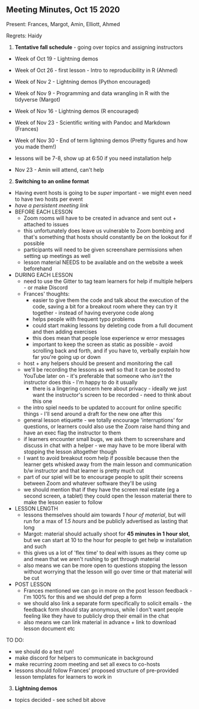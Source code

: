 ## Meeting Minutes, Oct 15 2020

Present: Frances, Margot, Amin, Elliott, Ahmed

Regrets: Haidy

1. **Tentative fall schedule** - going over topics and assigning instructors
 * Week of Oct 19 - Lightning demos
 * Week of Oct 26 - first lesson - Intro to reproducibility in R (Ahmed) 
 * Week of Nov 2 - Lightning demos (Python encouraged) 
 * Week of Nov 9 - Programming and data wrangling in R with the tidyverse (Margot) 
 * Week of Nov 16 - Lightning demos (R encouraged) 
 * Week of Nov 23 - Scientific writing with Pandoc and Markdown (Frances)
 * Week of Nov 30 - End of term lightning demos (Pretty figures and how you made them!) 
 * lessons will be 7-8, show up at 6:50 if you need installation help

* Nov 23 - Amin will attend, can't help

2. **Switching to an online format**
 * Having event hosts is going to be *super* important - we might even need to have two hosts per event
 * *have a persistent meeting link* 
 * BEFORE EACH LESSON
    * Zoom rooms will have to be created in advance and sent out + attached to issues
    * this unfortunately does leave us vulnerable to Zoom bombing and that's something that hosts should constantly be on the lookout for if possible
    * participants will need to be given screenshare permissions when setting up meetings as well
    * lesson material NEEDS to be available and on the website a week beforehand
 * DURING EACH LESSON
    * need to use the Gitter to tag team learners for help if multiple helpers - or make Discord
    * Frances' thoughts: 
        * easier to give them the code and talk about the execution of the code, saving a bit for a breakout room where they can try it together - instead of having everyone code along 
        * helps people with frequent typo problems 
        * could start making lessons by deleting code from a full document and then adding exercises
        * this does mean that people lose experience w error messages
        * important to keep the screen as static as possible - avoid scrolling back and forth, and if you have to, verbally explain how far you're going up or down
    * host + any helpers should be present and monitoring the call
    * we'll be recording the lessons as well so that it can be posted to YouTube later on - it's preferable that someone who *isn't* the instructor does this - I'm happy to do it usually
        * there is a lingering concern here about privacy - ideally we just want the instructor's screen to be recorded - need to think about this one
    * the intro spiel needs to be updated to account for online specific things - I'll send around a draft for the new one after this
    * general lesson etiquette - we totally encourage 'interruptions' for questions, or learners could also use the Zoom raise hand thing and have an exec flag the instructor to them
    * if learners encounter small bugs, we ask them to screenshare and discuss in chat with a helper - we may have to be more liberal with stopping the lesson altogether though
    * I want to avoid breakout room help if possible because then the learner gets whisked away from the main lesson and communication b/w instructor and that learner is pretty much cut
    * part of our spiel will be to encourage people to split their screens between Zoom and whatever software they'll be using
    * we should mention that if they have the screen real estate (eg a second screen, a tablet) they could open the lesson material there to make the lesson easier to follow
 * LESSON LENGTH
    * lessons themselves should aim towards *1 hour of material*, but will run for a max of *1.5 hours* and be publicly advertised as lasting that long
    * Margot: material should actually shoot for **45 minutes in 1 hour slot**, but we can start at 10 to the hour for people to get help w installation and such
    * this gives us a lot of 'flex time' to deal with issues as they come up and mean that we aren't rushing to get through material
    * also means we can be more open to questions stopping the lesson without worrying that the lesson will go over time or that material will be cut
 * POST LESSON
    * Frances mentioned we can go in more on the post lesson feedback - I'm 100% for this and we should def prep a form
    * we should also link a separate form specifically to solicit emails - the feedback form should stay anonymous, while I don't want people feeling like they have to publicly drop their email in the chat
    * also means we can link material in advance + link to download lesson document etc

TO DO:
* we should do a test run! 
* make discord for helpers to communicate in background
* make recurring zoom meeting and set all execs to co-hosts
* lessons should follow Frances' proposed structure of pre-provided lesson templates for learners to work in

3. **Lightning demos**
 * topics decided - see sched bit above

